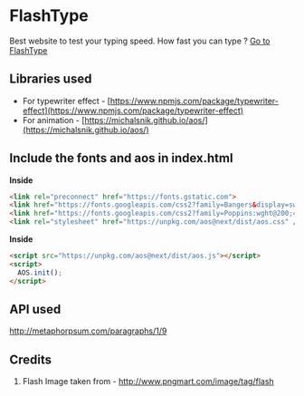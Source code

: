 
# FlashType
Best website to test your typing speed.
How fast you can type ? 
[Go to FlashType](https://rohit-nandagawali.github.io/FlashType/)

## Libraries used

 - For typewriter effect - [https://www.npmjs.com/package/typewriter-effect](https://www.npmjs.com/package/typewriter-effect)
 - For animation - [https://michalsnik.github.io/aos/](https://michalsnik.github.io/aos/)
 
## Include the fonts and aos in index.html

**Inside**
  
```html
<link rel="preconnect" href="https://fonts.gstatic.com">
<link href="https://fonts.googleapis.com/css2?family=Bangers&display=swap" rel="stylesheet">
<link href="https://fonts.googleapis.com/css2?family=Poppins:wght@200;400;600&display=swap" rel="stylesheet">
<link rel="stylesheet" href="https://unpkg.com/aos@next/dist/aos.css" />
```

**Inside**
  
```html
<script src="https://unpkg.com/aos@next/dist/aos.js"></script>
<script>
  AOS.init();
</script>
```

## API used

http://metaphorpsum.com/paragraphs/1/9

## Credits

1. Flash Image taken from - http://www.pngmart.com/image/tag/flash
